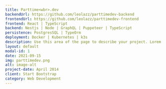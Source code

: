 ```yaml
---
title: Parttime<wbr>.dev
backendUrl: https://github.com/leolazz/parttimedev-backend
frontendUrl: https://github.com/leolazz/parttimedev-frontend
frontend: React | TypeScript
backend: Nestjs | Node | GraphQL | Puppeteer | TypeScript
persistence: PostgresSQL | TypeOrm
deployment: Docker | Kubernetes | k3s
description: Use this area of the page to describe your project. Lorem ipsum dolor sit amet, consectetur adipisicing elit. Mollitia neque assumenda ipsam nihil, molestias magnam, recusandae quos quis inventore quisquam velit asperiores, vitae? Reprehenderit soluta, eos quod consequuntur itaque. Nam.
layout: default
modal-id: 1
date: 2021-09-15
img: parttimedev.png
alt: image-alt
project-date: April 2014
client: Start Bootstrap
category: Web Development
---
```

